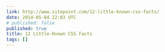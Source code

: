 ```yaml
---
link: http://www.sitepoint.com/12-little-known-css-facts/
date: 2014-05-04 22:03 UTC
# published: false
published: true
title: 12 Little-Known CSS Facts
tags: []
---
```



